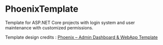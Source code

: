 # PhoenixTemplate

Template for ASP.NET Core projects with login system and user maintenance with customized permissions.

Template design credits : [Phoenix – Admin Dashboard & WebApp Template](https://themes.getbootstrap.com/product/phoenix-admin-dashboard-webapp-template)
